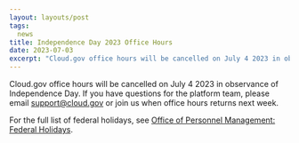 ```yaml
---
layout: layouts/post
tags:
  news
title: Independence Day 2023 Office Hours
date: 2023-07-03
excerpt: "Cloud.gov office hours will be cancelled on July 4 2023 in observance of Independence Day."
---
```


Cloud.gov office hours will be cancelled on July 4 2023 in observance of Independence Day. If you have questions for the platform team, please email support@cloud.gov or join us when office hours returns next week.

For the full list of federal holidays, see [Office of Personnel Management: Federal Holidays](https://www.opm.gov/policy-data-oversight/pay-leave/federal-holidays/#url=2023).
